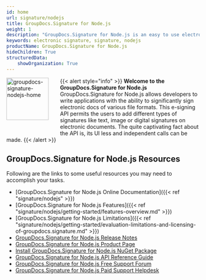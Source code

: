 ```yaml
---
id: home
url: signature/nodejs
title: GroupDocs.Signature for Node.js
weight: 1
description: "GroupDocs.Signature for Node.js is an easy to use electronic signature API designed for Node.js applications"
keywords: electronic signature, signature, nodejs
productName: GroupDocs.Signature for Node.js
hideChildren: True
structuredData:
    showOrganization: True
---
```

{{< alert style="info" >}}<img src="/signature/nodejs-java/images/home.png" width="110" height="110" alt="groupdocs-signature-nodejs-home" align="left" style="margin: 0 30px 30px 0"/> **Welcome to the GroupDocs.Signature for Node.js**  
GroupDocs.Signature for Node.js allows developers to write applications with the ability to significantly sign electronic docs of various file formats. This e-signing API permits the users to add different types of signatures like text, image or digital signatures on electronic documents. The quite captivating fact about the API is, its UI less and independent calls can be made.
{{< /alert >}}

## GroupDocs.Signature for Node.js Resources

Following are the links to some useful resources you may need to accomplish your tasks.

* [GroupDocs.Signature for Node.js Online Documentation]({{< ref "signature/nodejs" >}})
* [GroupDocs.Signature for Node.js Features]({{< ref "signature/nodejs/getting-started/features-overview.md" >}})
* [GroupDocs.Signature for Node.js Limitations]({{< ref "signature/nodejs/getting-started/evaluation-limitations-and-licensing-of-groupdocs.signature.md" >}})
* [GroupDocs.Signature for Node.js Release Notes](https://releases.groupdocs.com/signature/java/release-notes/)
* [GroupDocs.Signature for Node.js Product Page](https://products.groupdocs.com/signature/nodejs-java)
* [Install GroupDocs.Signature for Node.js NuGet Package](https://www.nuget.org/packages/GroupDocs.Signature/)
* [GroupDocs.Signature for Node.js API Reference Guide](https://reference.groupdocs.com/signature/nodejs-java/)
* [GroupDocs.Signature for Node.js Free Support Forum](https://forum.groupdocs.com/c/signature)
* [GroupDocs.Signature for Node.js Paid Support Helpdesk](https://helpdesk.groupdocs.com/)
